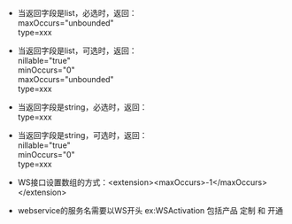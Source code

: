 * 当返回字段是list，必选时，返回：  
  maxOccurs="unbounded"  
    type=xxx

* 当返回字段是list，可选时，返回：  
  nillable="true"  
    minOccurs="0"  
    maxOccurs="unbounded"  
    type=xxx

* 当返回字段是string，必选时，返回：  
  type=xxx

* 当返回字段是string，可选时，返回：  
  nillable="true"  
   minOccurs="0"  
   type=xxx

* WS接口设置数组的方式：&lt;extension&gt;&lt;maxOccurs&gt;-1&lt;/maxOccurs&gt;&lt;/extension&gt;

* webservice的服务名需要以WS开头 ex:WSActivation 包括产品 定制 和 开通



